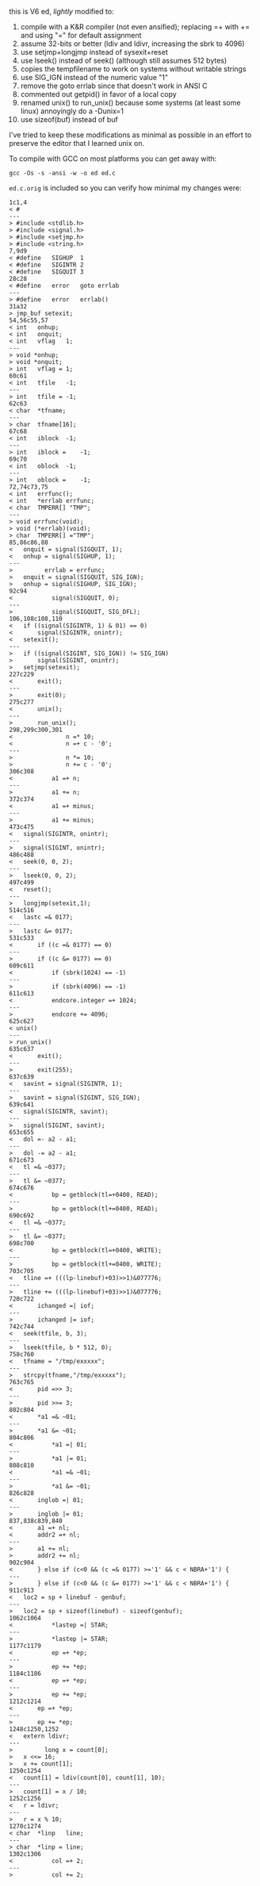 this is V6 ed, _lightly_ modified to:

1. compile with a K&R compiler (not even ansified); replacing =+ with += and using "=" for default assignment
2. assume 32-bits or better (ldiv and ldivr, increasing the sbrk to 4096)
3. use setjmp+longjmp instead of sysexit+reset
4. use lseek() instead of seek() (although still assumes 512 bytes)
5. copies the tempfilename to work on systems without writable strings
6. use SIG_IGN instead of the numeric value "1"
7. remove the goto errlab since that doesn't work in ANSI C
8. commented out getpid() in favor of a local copy
9. renamed unix() to run_unix() because some systems (at least some linux) annoyingly do a -Dunix=1
10. use sizeof(buf) instead of buf

I've tried to keep these modifications as minimal as possible in an effort to preserve
the editor that I learned unix on.

To compile with GCC on most platforms you can get away with:

    gcc -Os -s -ansi -w -o ed ed.c 

`ed.c.orig` is included so you can verify how minimal my changes were:

    1c1,4
    < #
    ---
    > #include <stdlib.h>
    > #include <signal.h>
    > #include <setjmp.h>
    > #include <string.h>
    7,9d9
    < #define	SIGHUP	1
    < #define	SIGINTR	2
    < #define	SIGQUIT	3
    28c28
    < #define	error	goto errlab
    ---
    > #define	error	errlab()
    31a32
    > jmp_buf setexit;
    54,56c55,57
    < int	onhup;
    < int	onquit;
    < int	vflag	1;
    ---
    > void *onhup;
    > void *onquit;
    > int	vflag =	1;
    60c61
    < int	tfile	-1;
    ---
    > int	tfile =	-1;
    62c63
    < char	*tfname;
    ---
    > char	tfname[16];
    67c68
    < int	iblock	-1;
    ---
    > int	iblock =	-1;
    69c70
    < int	oblock	-1;
    ---
    > int	oblock =	-1;
    72,74c73,75
    < int	errfunc();
    < int	*errlab	errfunc;
    < char	TMPERR[] "TMP";
    ---
    > void errfunc(void);
    > void (*errlab)(void);
    > char	TMPERR[] ="TMP";
    85,86c86,88
    < 	onquit = signal(SIGQUIT, 1);
    < 	onhup = signal(SIGHUP, 1);
    ---
    >         errlab = errfunc;
    > 	onquit = signal(SIGQUIT, SIG_IGN);
    > 	onhup = signal(SIGHUP, SIG_IGN);
    92c94
    < 			signal(SIGQUIT, 0);
    ---
    > 			signal(SIGQUIT, SIG_DFL);
    106,108c108,110
    < 	if ((signal(SIGINTR, 1) & 01) == 0)
    < 		signal(SIGINTR, onintr);
    < 	setexit();
    ---
    > 	if ((signal(SIGINT, SIG_IGN)) != SIG_IGN)
    > 		signal(SIGINT, onintr);
    > 	setjmp(setexit);
    227c229
    < 		exit();
    ---
    > 		exit(0);
    275c277
    < 		unix();
    ---
    > 		run_unix();
    298,299c300,301
    < 				n =* 10;
    < 				n =+ c - '0';
    ---
    > 				n *= 10;
    > 				n += c - '0';
    306c308
    < 			a1 =+ n;
    ---
    > 			a1 += n;
    372c374
    < 			a1 =+ minus;
    ---
    > 			a1 += minus;
    473c475
    < 	signal(SIGINTR, onintr);
    ---
    > 	signal(SIGINT, onintr);
    486c488
    < 	seek(0, 0, 2);
    ---
    > 	lseek(0, 0, 2);
    497c499
    < 	reset();
    ---
    > 	longjmp(setexit,1);
    514c516
    < 	lastc =& 0177;
    ---
    > 	lastc &= 0177;
    531c533
    < 		if ((c =& 0177) == 0)
    ---
    > 		if ((c &= 0177) == 0)
    609c611
    < 			if (sbrk(1024) == -1)
    ---
    > 			if (sbrk(4096) == -1)
    611c613
    < 			endcore.integer =+ 1024;
    ---
    > 			endcore += 4096;
    625c627
    < unix()
    ---
    > run_unix()
    635c637
    < 		exit();
    ---
    > 		exit(255);
    637c639
    < 	savint = signal(SIGINTR, 1);
    ---
    > 	savint = signal(SIGINT, SIG_IGN);
    639c641
    < 	signal(SIGINTR, savint);
    ---
    > 	signal(SIGINT, savint);
    653c655
    < 	dol =- a2 - a1;
    ---
    > 	dol -= a2 - a1;
    671c673
    < 	tl =& ~0377;
    ---
    > 	tl &= ~0377;
    674c676
    < 			bp = getblock(tl=+0400, READ);
    ---
    > 			bp = getblock(tl+=0400, READ);
    690c692
    < 	tl =& ~0377;
    ---
    > 	tl &= ~0377;
    698c700
    < 			bp = getblock(tl=+0400, WRITE);
    ---
    > 			bp = getblock(tl+=0400, WRITE);
    703c705
    < 	tline =+ (((lp-linebuf)+03)>>1)&077776;
    ---
    > 	tline += (((lp-linebuf)+03)>>1)&077776;
    720c722
    < 		ichanged =| iof;
    ---
    > 		ichanged |= iof;
    742c744
    < 	seek(tfile, b, 3);
    ---
    > 	lseek(tfile, b * 512, 0);
    758c760
    < 	tfname = "/tmp/exxxxx";
    ---
    > 	strcpy(tfname,"/tmp/exxxxx");
    763c765
    < 		pid =>> 3;
    ---
    > 		pid >>= 3;
    802c804
    < 		*a1 =& ~01;
    ---
    > 		*a1 &= ~01;
    804c806
    < 			*a1 =| 01;
    ---
    > 			*a1 |= 01;
    808c810
    < 			*a1 =& ~01;
    ---
    > 			*a1 &= ~01;
    826c828
    < 		inglob =| 01;
    ---
    > 		inglob |= 01;
    837,838c839,840
    < 		a1 =+ nl;
    < 		addr2 =+ nl;
    ---
    > 		a1 += nl;
    > 		addr2 += nl;
    902c904
    < 		} else if (c<0 && (c =& 0177) >='1' && c < NBRA+'1') {
    ---
    > 		} else if (c<0 && (c &= 0177) >='1' && c < NBRA+'1') {
    911c913
    < 	loc2 = sp + linebuf - genbuf;
    ---
    > 	loc2 = sp + sizeof(linebuf) - sizeof(genbuf);
    1062c1064
    < 			*lastep =| STAR;
    ---
    > 			*lastep |= STAR;
    1177c1179
    < 			ep =+ *ep;
    ---
    > 			ep += *ep;
    1184c1186
    < 			ep =+ *ep;
    ---
    > 			ep += *ep;
    1212c1214
    < 		ep =+ *ep;
    ---
    > 		ep += *ep;
    1248c1250,1252
    < 	extern ldivr;
    ---
    >         long x = count[0];
    > 	x <<= 16;
    > 	x += count[1];
    1250c1254
    < 	count[1] = ldiv(count[0], count[1], 10);
    ---
    > 	count[1] = x / 10;
    1252c1256
    < 	r = ldivr;
    ---
    > 	r = x % 10;
    1270c1274
    < char	*linp	line;
    ---
    > char	*linp = line;
    1302c1306
    < 			col =+ 2;
    ---
    > 			col += 2;
